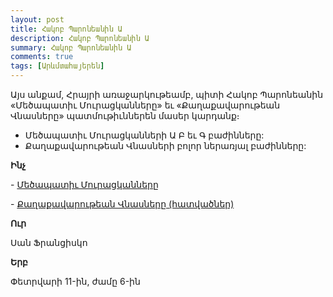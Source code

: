 ```yaml
---
layout: post
title: Հակոբ Պարոնեանին Ա
description: Հակոբ Պարոնեանին Ա
summary: Հակոբ Պարոնեանին Ա
comments: true
tags: [Արևմտահայերեն]
---
```


Այս անքամ, Հրայրի առաջարկութեամբ, պիտի Հակոբ Պարոնեանին «Մեծապատիւ Մուրացկանները» եւ «Քաղաքավարութեան Վնասները» պատմութիւններեն մասեր կարդանք։

- Մեծապատիւ Մուրացկանների Ա Բ եւ Գ բաժինները:
- Քաղաքավարութեան Վնասների բոլոր ներառյալ բաժինները:

**Ինչ**

\- [Մեծապատիւ Մուրացկանները](/assets/files/Հակոբ%20Պարոնեան/Մեծապատիի%20Մուրացկանները.pdf)

\- [Քաղաքավարութեան Վնասները (հատվածներ)](/assets/files/Հակոբ%20Պարոնեան/Քաղաքավարութեան%20Վնասները%20(հատվածներ).pdf)


**Ուր**

Սան Ֆրանցիսկո

**Երբ**

Փետրվարի 11-ին, ժամը 6-ին